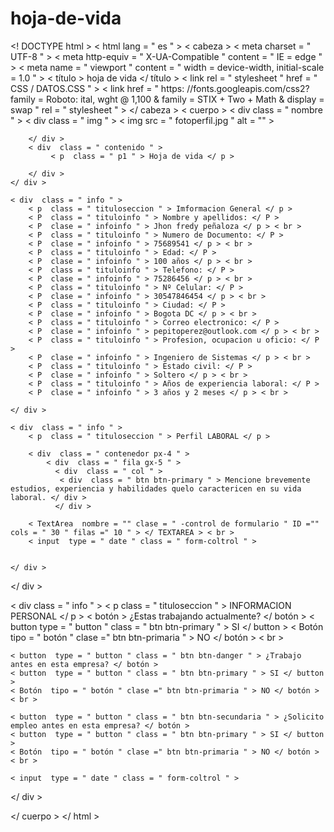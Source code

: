 # hoja-de-vida
 <! DOCTYPE html >
< html  lang = " es " >
< cabeza >
    < meta  charset = " UTF-8 " >
    < meta  http-equiv = " X-UA-Compatible " content = " IE = edge " >
    < meta  name = " viewport " content = " width = device-width, initial-scale = 1.0 " >
    < título > hoja de vida </ título >
    < link  rel = " stylesheet " href = " CSS / DATOS.CSS " >
    < link  href = " https: //fonts.googleapis.com/css2? family = Roboto: ital, wght @ 1,100 & family = STIX + Two + Math & display = swap " rel = " stylesheet " >
</ cabeza >
< cuerpo >
    < div  class = " nombre " >
        < div  class = " img " >
            < img  src = " fotoperfil.jpg " alt = "" >

        </ div >
        < div  class = " contenido " >
             < p  class = " p1 " > Hoja de vida </ p >
             
        </ div >
    </ div >

    < div  class = " info " >
        < p  class = " tituloseccion " > Imformacion General </ p >
        < P  class = " tituloinfo " > Nombre y apellidos: </ P >
        < P  clase = " infoinfo " > Jhon fredy peñaloza </ p > < br >
        < P  class = " tituloinfo " > Numero de Documento: </ P >
        < P  clase = " infoinfo " > 75689541 </ p > < br >
        < P  class = " tituloinfo " > Edad: </ P >
        < P  clase = " infoinfo " > 100 años </ p > < br >
        < P  class = " tituloinfo " > Telefono: </ P >
        < P  clase = " infoinfo " > 75286456 </ p > < br >
        < P  class = " tituloinfo " > Nº Celular: </ P >
        < P  clase = " infoinfo " > 30547846454 </ p > < br >
        < P  class = " tituloinfo " > Ciudad: </ P >
        < P  clase = " infoinfo " > Bogota DC </ p > < br >
        < P  class = " tituloinfo " > Correo electronico: </ P >
        < P  clase = " infoinfo " > pepitoperez@outlook.com </ p > < br >
        < P  class = " tituloinfo " > Profesion, ocupacion u oficio: </ P >
        < P  clase = " infoinfo " > Ingeniero de Sistemas </ p > < br >
        < P  class = " tituloinfo " > Estado civil: </ P >
        < P  clase = " infoinfo " > Soltero </ p > < br >
        < P  class = " tituloinfo " > Años de experiencia laboral: </ P >
        < P  clase = " infoinfo " > 3 años y 2 meses </ p > < br >

    </ div >

    < div  class = " info " >
        < p  class = " tituloseccion " > Perfil LABORAL </ p >

        < div  class = " contenedor px-4 " >
            < div  class = " fila gx-5 " >
              < div  class = " col " >
               < div  class = " btn btn-primary " > Mencione brevemente estudios, experiencia y habilidades quelo caractericen en su vida laboral. </ div >
              </ div >
        
        < TextArea  nombre = "" clase = " -control de formulario " ID ="" cols = " 30 " filas =" 10 " > </ TEXTAREA > < br >
        < input  type = " date " class = " form-coltrol " >

        
    </ div >

</ div >

< div  class = " info " >
    < p  class = " tituloseccion " > INFORMACION PERSONAL </ p >
    < botón > ¿Estas trabajando actualmente? </ botón >
    < button  type = " button " class = " btn btn-primary " > SI </ button >
    < Botón  tipo = " botón " clase =" btn btn-primaria " > NO </ botón > < br >

    < button  type = " button " class = " btn btn-danger " > ¿Trabajo antes en esta empresa? </ botón >
    < button  type = " button " class = " btn btn-primary " > SI </ button >
    < Botón  tipo = " botón " clase =" btn btn-primaria " > NO </ botón > < br >

    < button  type = " button " class = " btn btn-secundaria " > ¿Solicito empleo antes en esta empresa? </ botón >
    < button  type = " button " class = " btn btn-primary " > SI </ button >
    < Botón  tipo = " botón " clase =" btn btn-primaria " > NO </ botón > < br >

    < input  type = " date " class = " form-coltrol " >


    
    
</ div >


</ cuerpo >
</ html >

